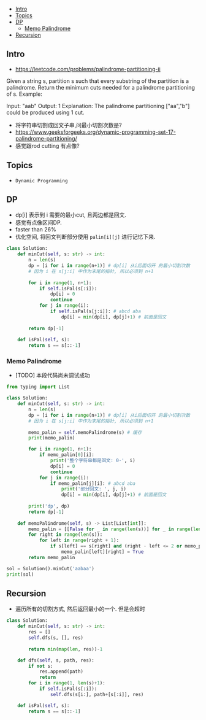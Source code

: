 - [Intro](#intro)
- [Topics](#topics)
- [DP](#dp)
  - [Memo Palindrome](#memo-palindrome)
- [Recursion](#recursion)

## Intro

- https://leetcode.com/problems/palindrome-partitioning-ii

Given a string s, partition s such that every substring of the partition is a palindrome.
Return the minimum cuts needed for a palindrome partitioning of s.
Example:

Input: "aab"
Output: 1
Explanation: The palindrome partitioning ["aa","b"] could be produced using 1 cut.


- 将字符串切割成回文子串,问最小切割次数是?
- https://www.geeksforgeeks.org/dynamic-programming-set-17-palindrome-partitioning/
- 感觉跟rod cutting 有点像?








## Topics

- `Dynamic Programming`


## DP

- dp[i] 表示到 i 需要的最小cut, 且两边都是回文.
- 感觉有点像区间DP.
- faster than 26%
- 优化空间, 将回文判断部分使用 `palin[i][j]` 进行记忆下来.

```py
class Solution:
    def minCut(self, s: str) -> int:
        n = len(s)
        dp = [i for i in range(n+1)] # dp[i] 从i后面切开 的最小切割次数
        # 因为 i 在 s[j:i] 中作为末尾的指针, 所以必须到 n+1
        
        for i in range(1, n+1):
            if self.isPal(s[:i]):
                dp[i] = 0
                continue
            for j in range(i):
                if self.isPal(s[j:i]): # abcd aba
                    dp[i] = min(dp[i], dp[j]+1) # 前面是回文
        
        return dp[-1]
    
    def isPal(self, s):
        return s == s[::-1]
```


### Memo Palindrome

- [TODO] 本段代码尚未调试成功

```py
from typing import List

class Solution:
    def minCut(self, s: str) -> int:
        n = len(s)
        dp = [i for i in range(n+1)] # dp[i] 从i后面切开 的最小切割次数
        # 因为 i 在 s[j:i] 中作为末尾的指针, 所以必须到 n+1
        
        memo_palin = self.memoPalindrome(s) # 缓存
        print(memo_palin)

        for i in range(1, n+1):
            if memo_palin[0][i]:
                print('整个字符串都是回文: 0-', i)
                dp[i] = 0
                continue
            for j in range(i):
                if memo_palin[j][i]: # abcd aba
                    print('部分回文: ', j, i)
                    dp[i] = min(dp[i], dp[j]+1) # 前面是回文
        
        print('dp', dp)
        return dp[-1]
    
    def memoPalindrome(self, s) -> List[List[int]]:
        memo_palin = [[False for _ in range(len(s))] for _ in range(len(s))]
        for right in range(len(s)):
            for left in range(right + 1):
                if s[left] == s[right] and (right - left <= 2 or memo_palin[left + 1][right - 1]):
                    memo_palin[left][right] = True
        return memo_palin

sol = Solution().minCut('aabaa')
print(sol)
```



## Recursion

- 遍历所有的切割方式, 然后返回最小的一个. 但是会超时


```py
class Solution:
    def minCut(self, s: str) -> int:
        res = []
        self.dfs(s, [], res)
        
        return min(map(len, res))-1

    def dfs(self, s, path, res):
        if not s:
            res.append(path)
            return
        for i in range(1, len(s)+1):
            if self.isPal(s[:i]):
                self.dfs(s[i:], path+[s[:i]], res)

    def isPal(self, s):
        return s == s[::-1]
```